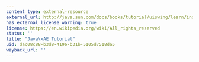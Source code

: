 ```yaml
---
content_type: external-resource
external_url: http://java.sun.com/docs/books/tutorial/uiswing/learn/index.html
has_external_license_warning: true
license: https://en.wikipedia.org/wiki/All_rights_reserved
status: ''
title: "Java\xAE Tutorial"
uid: dac08c88-b3d8-4196-b31b-5105d7518da5
wayback_url: ''
---
```

